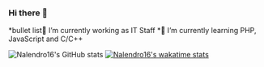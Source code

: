 ### Hi there 👋

  *bullet list🔭 I’m currently working as IT Staff
  *🌱 I’m currently learning PHP, JavaScript and C/C++
<!--
**nalendro16/nalendro16** is a ✨ _special_ ✨ repository because its `README.md` (this file) appears on your GitHub profile.

Here are some ideas to get you started:

- 👯 I’m looking to collaborate on ...
- 🤔 I’m looking for help with ...
- 💬 Ask me about ...
- 📫 How to reach me: ...
- 😄 Pronouns: ...
- ⚡ Fun fact: ...
-->
![Nalendro16's GitHub stats](https://github-readme-stats.vercel.app/api?username=nalendro16&show_icons=true&theme=merko)
[![Nalendro16's wakatime stats](https://github-readme-stats.vercel.app/api/wakatime?username=nalendro6)](https://github.com/nalendro16/github-readme-stats)
